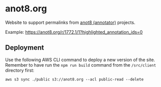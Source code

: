 
# anot8.org

Website to support permalinks from [anot8 (annotator)](http://github.com/centerofci/anot8) projects.

Example: https://anot8.org/r/1772.1/1?highlighted_annotation_ids=0


## Deployment

Use the following AWS CLI command to deploy a new version of the site.  Remember
to have run the `npm run build` command from the `/src/client` directory first:

    aws s3 sync ./public s3://anot8.org --acl public-read --delete
